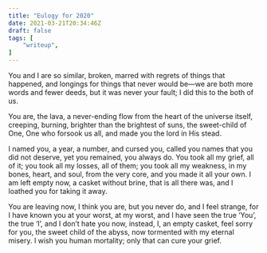 ```yaml
---
title: "Eulogy for 2020"
date: 2021-03-21T20:34:46Z
draft: false
tags: [
    "writeup",
]
---
```


You and I are so similar, broken, marred with regrets of things that happened, and longings for things that never would be—we are both more words and fewer deeds, but it was never your fault; I did this to the both of us.

You are, the lava, a never-ending flow from the heart of the universe itself, creeping, burning, brighter than the brightest of suns, the sweet-child of One, One who forsook us all, and made you the lord in His stead.

I named you, a year, a number, and cursed you, called you names that you did not deserve, yet you remained, you always do. You took all my grief, all of it; you took all my losses, all of them; you took all my weakness, in my bones, heart, and soul, from the very core, and you made it all your own. I am left empty now, a casket without brine, that is all there was, and I loathed you for taking it away.

You are leaving now, I think you are, but you never do, and I feel strange, for I have known you at your worst, at my worst, and I have seen the true ‘You’, the true ‘I’, and I don’t hate you now, instead, I, an empty casket, feel sorry for you, the sweet child of the abyss, now tormented with my eternal misery. I wish you human mortality; only that can cure your grief.